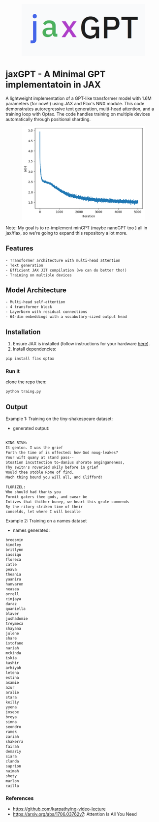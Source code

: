 <div align="center">
  <img src="./assets/logo.png" alt="jaxGPT" width="400">
</div>

# jaxGPT - A Minimal GPT implementatoin in JAX

A lightweight implementation of a GPT-like transformer model with 1.6M parameters (for now!!) using JAX and Flax's NNX module. This code demonstrates autoregressive text generation, multi-head attention, and a training loop with Optax.
The code handles training on multiple devices automatically through positional sharding.
<div align="center">
  <img src="./assets/loss.png" alt="jaxGPT" width="400">
</div>

Note: My goal is to re-implement minGPT (maybe nanoGPT too ) all in jax/flax, so we're going to expand this repository a lot more.

## Features 
    - Transformer architecture with multi-head attention
    - Text generation 
    - Efficient JAX JIT compilation (we can do better tho!)
    - Training on multiple devices 
## Model Architecture 
    - Multi-head self-attention 
    - 4 transformer block
    - LayerNorm with residual connections 
    - 64-dim embeddings with a vocabulary-sized output head

## Installation

1. Ensure JAX is installed (follow instructions for your hardware [here](https://github.com/google/jax#installation)).
2. Install dependencies:
```bash
pip install flax optax
```

### Run it
clone the repo then:
```bash
python traing.py
```




## Output 
Example 1: Training on the tiny-shakespeare dataset: 

- generated output:

```

KING RIVH:
It genton. I was the grief
Forth the time of is offected: how God noug-leakes?
Your wift quany at stand pass--
Stoation incuttection to-danius shorate anginganeness,
Thy switn's roveried skily before in grief
Would thee stoble Rome of find,
Mach thing bound you will all, and Clifford!

FLORIZEL:
Who should had thanks you
Formit gaters thee gods, and swear be
Intives that thither-buney, we heart this grule commends
By the ritory striken time of their
conselds, let where I will becalle
```
Example 2: Training on a names dataset 
- names generated:
```
breesmin
kindley
britlynn
iassiqu
floreca
catle
peava
theania
yaanira
hanvaron
neasea
orrell
cinjaya
daraz
quaniella
blaver
jushadomie
treymeca
shayana
julene
share
istofano
nariah
mckinda
iskia
kashir
arhiyah
letena
estina
asamie
azur
aralie
stara
keiliy
yyena
josebe
breya
sinna
seondro
ramek
zariah
shakerra
fairah
demariy
siara
clanda
saprion
naimah
shety
marlon
cailla
```

 


### References

 - https://github.com/karpathy/ng-video-lecture
 - https://arxiv.org/abs/1706.03762v7: Attention Is All You Need
